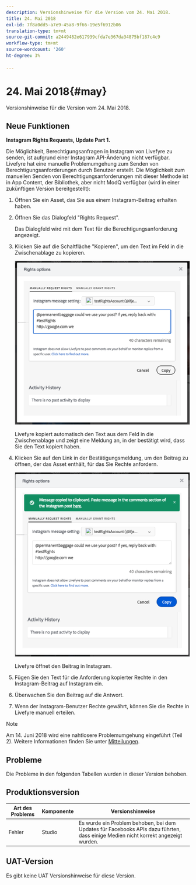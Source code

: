 ```yaml
---
description: Versionshinweise für die Version vom 24. Mai 2018.
title: 24. Mai 2018
exl-id: 7f8a0dd5-a7e9-45a8-9f66-19e5f6912b06
translation-type: tm+mt
source-git-commit: a2449482e617939cfda7e367da34875bf187c4c9
workflow-type: tm+mt
source-wordcount: '260'
ht-degree: 3%

---
```


# 24. Mai 2018{#may}

Versionshinweise für die Version vom 24. Mai 2018.

## Neue Funktionen

**Instagram Rights Requests, Update Part 1.**

Die Möglichkeit, Berechtigungsanfragen in Instagram von Livefyre zu senden, ist aufgrund einer Instagram API-Änderung nicht verfügbar. Livefyre hat eine manuelle Problemumgehung zum Senden von Berechtigungsanforderungen durch Benutzer erstellt. Die Möglichkeit zum manuellen Senden von Berechtigungsanforderungen mit dieser Methode ist in App Content, der Bibliothek, aber nicht ModQ verfügbar (wird in einer zukünftigen Version bereitgestellt):

1. Öffnen Sie ein Asset, das Sie aus einem Instagram-Beitrag erhalten haben.
1. Öffnen Sie das Dialogfeld &quot;Rights Request&quot;.

   Das Dialogfeld wird mit dem Text für die Berechtigungsanforderung angezeigt.

1. Klicken Sie auf die Schaltfläche &quot;Kopieren&quot;, um den Text im Feld in die Zwischenablage zu kopieren.

   ![](../assets/rr_insta_workaround1.png)

   Livefyre kopiert automatisch den Text aus dem Feld in die Zwischenablage und zeigt eine Meldung an, in der bestätigt wird, dass Sie den Text kopiert haben.

1. Klicken Sie auf den Link in der Bestätigungsmeldung, um den Beitrag zu öffnen, der das Asset enthält, für das Sie Rechte anfordern.

   ![](../assets/rr_insta_workaround2.png)

   Livefyre öffnet den Beitrag in Instagram.

1. Fügen Sie den Text für die Anforderung kopierter Rechte in den Instagram-Beitrag auf Instagram ein.
1. Überwachen Sie den Beitrag auf die Antwort.
1. Wenn der Instagram-Benutzer Rechte gewährt, können Sie die Rechte in Livefyre manuell erteilen.

>[!NOTE]
>
>Am 14. Juni 2018 wird eine nahtlosere Problemumgehung eingeführt (Teil 2). Weitere Informationen finden Sie unter [Mitteilungen](/help/using/c-anouncements.md#c_anouncements).

## Probleme

Die Probleme in den folgenden Tabellen wurden in dieser Version behoben.

## Produktionsversion

| **Art des Problems** | **Komponente** | **Versionshinweise** |
|---|---|---|
| Fehler | Studio | Es wurde ein Problem behoben, bei dem Updates für Facebooks APIs dazu führten, dass einige Medien nicht korrekt angezeigt wurden. |

## UAT-Version

Es gibt keine UAT Versionshinweise für diese Version.
